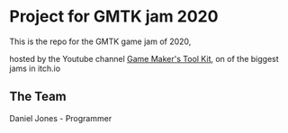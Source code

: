 # Project for GMTK jam 2020

This is the repo for the GMTK game jam of 2020, 

hosted by the Youtube channel [Game Maker's Tool Kit](https://www.youtube.com/channel/UCqJ-Xo29CKyLTjn6z2XwYAw), on of the biggest jams in itch.io


## The Team

Daniel Jones - Programmer